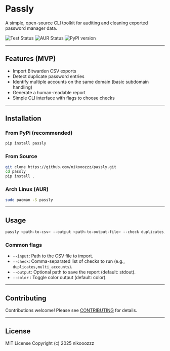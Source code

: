 # Passly

A simple, open-source CLI toolkit for auditing and cleaning exported password manager data.

![Test Status](https://img.shields.io/github/workflow/status/nikooozzz/passly/PasslyTest)
![AUR Status](https://img.shields.io/aur/version/passly?label=AUR)
![PyPI version](https://img.shields.io/pypi/v/passly)

---

## Features (MVP)

- Import Bitwarden CSV exports
- Detect duplicate password entries
- Identify multiple accounts on the same domain (basic subdomain handling)
- Generate a human-readable report
- Simple CLI interface with flags to choose checks

---

## Installation

### From PyPi (recommended)

```bash
pip install passly
```

### From Source

```bash
git clone https://github.com/nikooozzz/passly.git
cd passly
pip install .
```

### Arch Linux (AUR)
```bash
sudo pacman -S passly
```

---

## Usage
```bash
passly <path-to-csv> --output <path-to-output-file> --check duplicates,multi_accounts
```

### Common flags
- `--input`: Path to the CSV file to import.
- `--check`: Comma-separated list of checks to run (e.g., `duplicates,multi_accounts`).
- `--output`: Optional path to save the report (default: stdout).
- `--color` : Toggle color output (default: color).

---

## Contributing
Contributions welcome! Please see [CONTRIBUTING](CONTRIBUTING.md) for details.

---

## License
MIT License Copyright (c) 2025 nikooozzz

